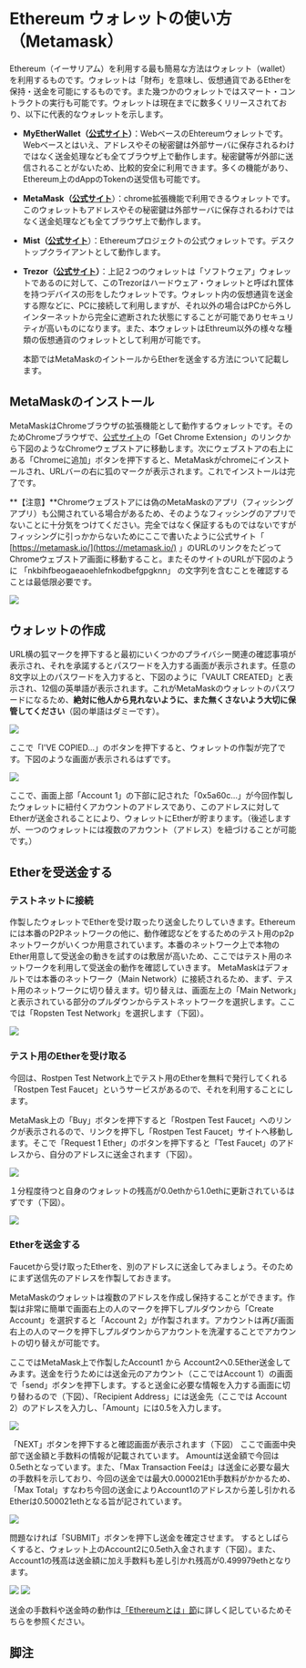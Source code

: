 # Ethereum ウォレットの使い方（Metamask）

Ethereum（イーサリアム）を利用する最も簡易な方法はウォレット（wallet）を利用するものです。ウォレットは「財布」を意味し、仮想通貨であるEtherを保持・送金を可能にするものです。また幾つかのウォレットではスマート・コントラクトの実行も可能です。ウォレットは現在までに数多くリリースされており、以下に代表的なウォレットを示します。

* **MyEtherWallet（**[**公式サイト**](https://www.myetherwallet.com/)**）**：WebベースのEhtereumウォレットです。Webベースとはいえ、アドレスやその秘密鍵は外部サーバに保存されるわけではなく送金処理なども全てブラウザ上で動作します。秘密鍵等が外部に送信されることがないため、比較的安全に利用できます。多くの機能があり、Ethereum上のdAppのTokenの送受信も可能です。
* **MetaMask（**[**公式サイト**](https://metamask.io/)）：chrome拡張機能で利用できるウォレットです。このウォレットもアドレスやその秘密鍵は外部サーバに保存されるわけではなく送金処理なども全てブラウザ上で動作します。
* **Mist（**[**公式サイト**](https://ethereum.org/)）：Ethereumプロジェクトの公式ウォレットです。デスクトップクライアントとして動作します。
* **Trezor（**[**公式サイト**](https://trezor.io/)**）**：上記２つのウォレットは「ソフトウェア」ウォレットであるのに対して、このTrezorはハードウェア・ウォレットと呼ばれ筐体を持つデバイスの形をしたウォレットです。ウォレット内の仮想通貨を送金する際などに、PCに接続して利用しますが、それ以外の場合はPCから外しインターネットから完全に遮断された状態にすることが可能でありセキュリティが高いものになります。また、本ウォレットはEthreum以外の様々な種類の仮想通貨のウォレットとして利用が可能です。

  本節ではMetaMaskのイントールからEtherを送金する方法について記載します。

## MetaMaskのインストール

MetaMaskはChromeブラウザの拡張機能として動作するウォレットです。そのためChromeブラウザで、[公式サイト](https://metamask.io/)の「Get Chrome Extension」のリンクから下図のようなChromeウェブストアに移動します。次にウェブストアの右上にある「Chromeに追加」ボタンを押下すると、MetaMaskがchromeにインストールされ、URLバーの右に狐のマークが表示されます。これでインストールは完了です。

**【注意】**Chromeウェブストアには偽のMetaMaskのアプリ（フィッシングアプリ）も公開されている場合があるため、そのようなフィッシングのアプリでないことに十分気をつけてください。完全ではなく保証するものではないですがフィッシングに引っかからないためにここで書いたように公式サイト「 [https://metamask.io/](https://metamask.io/) 」のURLのリンクをたどってChromeウェブストア画面に移動すること。またそのサイトのURLが下図のように 「nkbihfbeogaeaoehlefnkodbefgpgknn」 の文字列を含むことを確認することは最低限必要です。

![](../.gitbook/assets/metamask_webstore.png)

## ウォレットの作成

URL横の狐マークを押下すると最初にいくつかのプライバシー関連の確認事項が表示され、それを承諾するとパスワードを入力する画面が表示されます。任意の8文字以上のパスワードを入力すると、下図のように「VAULT CREATED」と表示され、12個の英単語が表示されます。これがMetaMaskのウォレットのパスワードになるため、**絶対に他人から見れないように、また無くさないよう大切に保管してください**（図の単語はダミーです）。

![](../.gitbook/assets/metamask_vault_created.png)

ここで「I'VE COPIED...」のボタンを押下すると、ウォレットの作製が完了です。下図のような画面が表示されるはずです。

![](../.gitbook/assets/metamask_wallet_main.png)

ここで、画面上部「Account 1」の下部に記された「0x5a60c...」が今回作製したウォレットに紐付くアカウントのアドレスであり、このアドレスに対してEtherが送金されることにより、ウォレットにEtherが貯まります。（後述しますが、一つのウォレットには複数のアカウント（アドレス）を紐づけることが可能です。）

## Etherを受送金する

### テストネットに接続

作製したウォレットでEtherを受け取ったり送金したりしていきます。Ethereumには本番のP2Pネットワークの他に、動作確認などをするためのテスト用のp2pネットワークがいくつか用意されています。本番のネットワーク上で本物のEther用意して受送金の動きを試すのは敷居が高いため、ここではテスト用のネットワークを利用して受送金の動作を確認していきます。 MetaMaskはデフォルトでは本番のネットワーク（Main Network）に接続されるため、まず、テスト用のネットワークに切り替えます。切り替えは、画面左上の「Main Network」と表示されている部分のプルダウンからテストネットワークを選択します。ここでは「Ropsten Test Network」を選択します（下図）。

![](../.gitbook/assets/metamask_rostpen.png)

### テスト用のEtherを受け取る

今回は、Rostpen Test Network上でテスト用のEtherを無料で発行してくれる「Rostpen Test Faucet」というサービスがあるので、それを利用することにします。

MetaMask上の「Buy」ボタンを押下すると「Rostpen Test Faucet」へのリンクが表示されるので、リンクを押下し「Rostpen Test Faucet」サイトへ移動します。そこで「Request 1 Ether」のボタンを押下すると「Test Faucet」のアドレスから、自分のアドレスに送金されます（下図）。

![](../.gitbook/assets/rostpen_test_faucet.png)

１分程度待つと自身のウォレットの残高が0.0ethから1.0ethに更新されているはずです（下図）。

![](../.gitbook/assets/スクリーンショット%202018-02-17%2010.29.38.png)

### Etherを送金する

Faucetから受け取ったEtherを、別のアドレスに送金してみましょう。そのためにまず送信先のアドレスを作製しておきます。

MetaMaskのウォレットは複数のアドレスを作成し保持することができます。作製は非常に簡単で画面右上の人のマークを押下しプルダウンから「Create Account」を選択すると「Account 2」が作製されます。アカウントは再び画面右上の人のマークを押下しプルダウンからアカウントを洗濯することでアカウントの切り替えが可能です。

ここではMetaMask上で作製したAccount1 から Account2へ0.5Ether送金してみます。送金を行うためには送金元のアカウント（ここではAccount 1）の画面で「send」ボタンを押下します。すると送金に必要な情報を入力する画面に切り替わるので（下図）、「Recipient Address」には送金先（ここでは Account 2）のアドレスを入力し、「Amount」には0.5を入力します。

![](../.gitbook/assets/metamask_send.png)

「NEXT」ボタンを押下すると確認画面が表示されます（下図） ここで画面中央部で送金額と手数料の情報が記載されています。 Amountは送金額で今回は0.5ethとなっています。また、「Max Transaction Feeは」は送金に必要な最大の手数料を示しており、今回の送金では最大0.000021Eth手数料がかかるため、「Max Total」すなわち今回の送金によりAccount1のアドレスから差し引かれるEtherは0.500021ethとなる旨が記されています。

![](../.gitbook/assets/metamask_send_confirm.png)

問題なければ「SUBMIT」ボタンを押下し送金を確定させます。 するとしばらくすると、ウォレット上のAccount2に0.5eth入金されます（下図）。また、Account1の残高は送金額に加え手数料も差し引かれ残高が0.499979ethとなります。

 ![](../.gitbook/assets/metamask_after_send_2.png) ![](../.gitbook/assets/metamask_after_send_1.png)

送金の手数料や送金時の動作は[「Ethereumとは」節](../what_is_ethereum/ethereum_as_dapp_platform.md)に詳しく記しているためそちらを参照ください。

## 脚注

